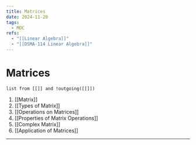 ```yaml
---
title: Matrices
date: 2024-11-20
tags:
  - MOC
refs:
  - "[[Linear Algebra]]"
  - "[[DSMA-114 Linear Algebra]]"
---
```

# Matrices

```dataview
list from [[]] and !outgoing([[]])
```

1. [[Matrix]]
2. [[Types of Matrix]]
3. [[Operations on Matrices]]
4. [[Properties of Matrix Operations]]
5. [[Complex Matrix]]
6. [[Application of Matrices]]

---